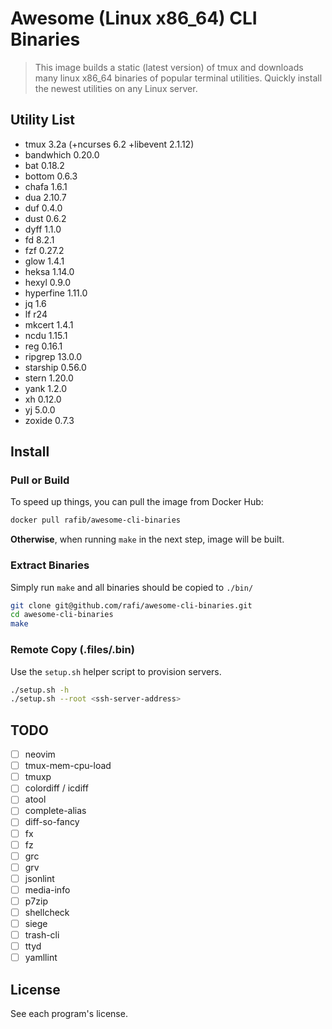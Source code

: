 # Awesome (Linux x86_64) CLI Binaries

> This image builds a static (latest version) of tmux and downloads many linux
> x86_64 binaries of popular terminal utilities. Quickly install the newest
> utilities on any Linux server.

## Utility List

- tmux 3.2a (+ncurses 6.2 +libevent 2.1.12)
- bandwhich 0.20.0
- bat 0.18.2
- bottom 0.6.3
- chafa 1.6.1
- dua 2.10.7
- duf 0.4.0
- dust 0.6.2
- dyff 1.1.0
- fd 8.2.1
- fzf 0.27.2
- glow 1.4.1
- heksa 1.14.0
- hexyl 0.9.0
- hyperfine 1.11.0
- jq 1.6
- lf r24
- mkcert 1.4.1
- ncdu 1.15.1
- reg 0.16.1
- ripgrep 13.0.0
- starship 0.56.0
- stern 1.20.0
- yank 1.2.0
- xh 0.12.0
- yj 5.0.0
- zoxide 0.7.3

## Install

### Pull or Build

To speed up things, you can pull the image from Docker Hub:

```sh
docker pull rafib/awesome-cli-binaries
```

**Otherwise**, when running `make` in the next step, image will be built.

### Extract Binaries

Simply run `make` and all binaries should be copied to `./bin/`

```sh
git clone git@github.com/rafi/awesome-cli-binaries.git
cd awesome-cli-binaries
make
```

### Remote Copy (.files/.bin)

Use the `setup.sh` helper script to provision servers.

```sh
./setup.sh -h
./setup.sh --root <ssh-server-address>
```

## TODO

- [ ] neovim
- [ ] tmux-mem-cpu-load
- [ ] tmuxp
- [ ] colordiff / icdiff
- [ ] atool
- [ ] complete-alias
- [ ] diff-so-fancy
- [ ] fx
- [ ] fz
- [ ] grc
- [ ] grv
- [ ] jsonlint
- [ ] media-info
- [ ] p7zip
- [ ] shellcheck
- [ ] siege
- [ ] trash-cli
- [ ] ttyd
- [ ] yamllint

## License

See each program's license.
